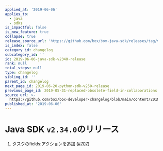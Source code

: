 ```yaml
---
applied_at: '2019-06-06'
applies_to:
  - java
  - sdks
is_impactful: false
is_new_feature: true
collapse: true
release_source_url: 'https://github.com/box/box-java-sdk/releases/tag/v2.34.0'
is_index: false
category_id: changelog
subcategory_id: ''
id: 2019-06-06-java-sdk-v2340-release
rank: null
total_steps: null
type: changelog
sibling_id: ''
parent_id: changelog
next_page_id: 2019-06-20-python-sdk-v250-release
previous_page_id: 2019-05-31-replaced-obsolete-field-in-collaborations
source_url: >-
  https://github.com/box/box-developer-changelog/blob/main/content/2019/06-06-java-sdk-v2340-release.md
published_at: '2019-06-06'
---
```

# Java SDK `v2.34.0`のリリース

1. タスクのfields:アクションを追加 ([#707](https://github.com/box/box-java-sdk/pull/707))
